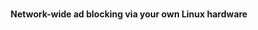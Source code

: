 <p align="center">
  <picture>
    <source media="(prefers-color-scheme: dark)" srcset="https://accesswd.ca/wp-content/themes/access/images/logo.svg">
    <source media="(prefers-color-scheme: light)" srcset="https://accesswd.ca/wp-content/themes/access/images/logo_colored.svg">
  </picture>
    <br>
    <strong>Network-wide ad blocking via your own Linux hardware</strong>
</p>
